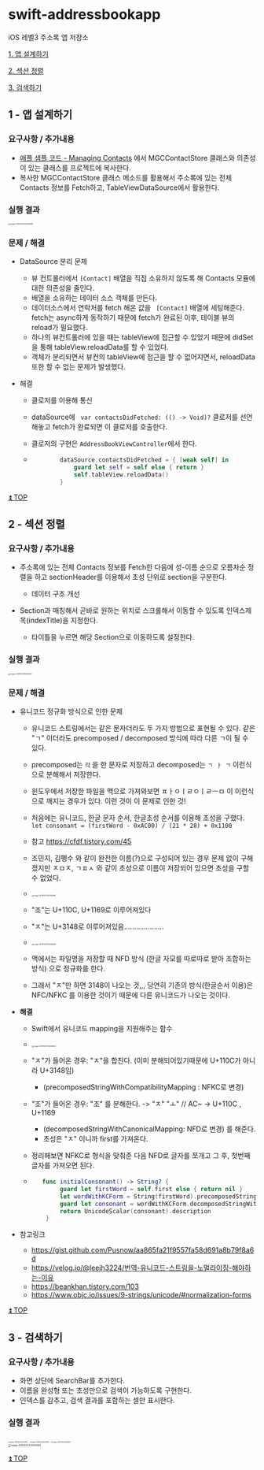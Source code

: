 # swift-addressbookapp

iOS 레벨3 주소록 앱 저장소



[1. 앱 설계하기](#1---앱-설계하기)

[2. 섹션 정렬](#2---섹션-정렬)

[3. 검색하기](#3---검색하기)



## 1 - 앱 설계하기

### 요구사항 / 추가내용

- [애플 샘플 코드 - Managing Contacts](https://developer.apple.com/library/archive/samplecode/ManagingContacts/Introduction/Intro.html#//apple_ref/doc/uid/TP40017031) 에서 MGCContactStore 클래스와 의존성이 있는 클래스를 프로젝트에 복사한다.
- 복사한 MGCContactStore 클래스 메소드를 활용해서 주소록에 있는 전체 Contacts 정보를 Fetch하고, TableViewDataSource에서 활용한다.

### 실행 결과

<img src="assets/image-20191125203426988.png" alt="image-20191125203426988" style="zoom:25%;" />

### 문제 / 해결

- DataSource 분리 문제

  - 뷰 컨트롤러에서 `[Contact]` 배열을 직접 소유하지 않도록 해 Contacts 모듈에 대한 의존성을 줄인다.
  - 배열을 소유하는 데이터 소스 객체를 만든다.
  - 데이터소스에서 연락처를 fetch 해온 값을  ` [Contact]` 배열에 세팅해준다. fetch는 async하게 동작하기 때문에 fetch가 완료된 이후, 테이블 뷰의 reload가 필요했다.
  - 하나의 뷰컨트롤러에 있을 때는 tableView에 접근할 수 있었기 때문에 didSet을 통해 tableView.reloadData를 할 수 있었다.
  - 객체가 분리되면서 뷰컨의 tableView에 접근을 할 수 없어지면서, reloadData또한 할 수 없는 문제가 발생했다.

- 해결

  - 클로저를 이용해 통신

  - dataSource에 ` var contactsDidFetched: (() -> Void)?` 클로저를 선언해놓고 fetch가 완료되면 이 클로저를 호출한다.

  - 클로저의 구현은 `AddressBookViewController`에서 한다.

  - ```swift
            dataSource.contactsDidFetched = { [weak self] in
                guard let self = self else { return }
                self.tableView.reloadData()
            }
    ```

    

[⏫ TOP](#swift-addressbookapp)



## 2 - 섹션 정렬

### 요구사항 / 추가내용

- 주소록에 있는 전체 Contacts 정보를 Fetch한 다음에 성-이름 순으로 오름차순 정렬을 하고 sectionHeader를 이용해서 초성 단위로 section을 구분한다.
  - 데이터 구조 개선

- Section과 매칭해서 곧바로 원하는 위치로 스크롤해서 이동할 수 있도록 인덱스제목(indexTitle)을 지정한다.
  - 타이틀을 누르면 해당 Section으로 이동하도록 설정한다.



### 실행 결과

<img src="assets/image-20191127151646716.png" alt="image-20191127151646716" style="zoom:25%;" />

### 문제 / 해결

- 유니코드 정규화 방식으로 인한 문제 

  - 유니코드 스트링에서는 같은 문자더라도 두 가지 방법으로 표현될 수 있다. 
    같은 "ㄱ" 이더라도 precomposed / decomposed 방식에 따라 다른 ㄱ이 될 수 있다.

  - precomposed는 `각` 을 한 문자로 저장하고 decomposed는 `ㄱ ㅏ ㄱ` 이런식으로 분해해서 저장한다.

  - 윈도우에서 저장한 파일을 맥으로 가져와보면 ㅍㅏㅇㅣㄹㅇㅣㄹㅡㅁ 이 이런식으로 깨지는 경우가 있다. 이런 것이 이 문제로 인한 것! 

    

  - 처음에는 유니코드, 한글 문자 순서, 한글초성 순서를 이용해 초성을 구했다.
    `let consonant = (firstWord - 0xAC00) / (21 * 28) + 0x1100` 

  - 참고 https://cfdf.tistory.com/45

    

  - 조민지, 김펭수 와 같이 완전한 이름(?)으로 구성되어 있는 경우 문제 없이 구해졌지만
    ㅈㅁㅈ, ㄱㅍㅅ 와 같이 초성으로 이름이 저장되어 있으면 초성을 구할 수 없었다.

  - <img src="assets/image-20191127152755296.png" alt="image-20191127152755296" style="zoom:25%;" />

  - "조"는 U+110C, U+1169로 이루어져있다 

  - "ㅈ"는 U+3148로 이루어져있음....................

  - <img src="assets/image-20191127153049599.png" alt="image-20191127153049599" style="zoom:25%;" />

  - 맥에서는 파일명을 저장할 때 NFD 방식 (한글 자모를 따로따로 받아 조합하는 방식) 으로 정규화를 한다.

  - 그래서 "ㅈ"만 하면 3148이 나오는 것,,, 당연히 기존의 방식(한글순서 이용)은 NFC/NFKC 를 이용한 것이기 때문에 다른 유니코드가 나오는 것이다.

- **해결**

  - Swift에서 유니코드 mapping을 지원해주는 함수

  - <img src="assets/image-20191127154250852.png" alt="image-20191127154250852" style="zoom:25%;" />

  - "ㅈ"가 들어온 경우: "ㅈ"을 합친다. (이미 분해되어있기때문에 U+110C가 아니라 U+3148임)

    - (precomposedStringWithCompatibilityMapping : NFKC로 변경)

  - "조"가 들어온 경우: "조" 를 분해한다. -> "ㅈ" "ㅗ" // AC~ -> U+110C , U+1169

    - (decomposedStringWithCanonicalMapping: NFD로 변경) 를 해준다.
    - 초성은 "ㅈ" 이니까 first를 가져온다.

  - 정리해보면 NFKC로 형식을 맞춰준 다음 NFD로 글자를 쪼개고 그 후, 첫번째 글자를 가져오면 된다.

  - ```swift
       func initialConsonant() -> String? {
            guard let firstWord = self.first else { return nil }
            let wordWithKCForm = String(firstWord).precomposedStringWithCompatibilityMapping
            guard let consonant = wordWithKCForm.decomposedStringWithCanonicalMapping.unicodeScalars.first else { return nil }
            return UnicodeScalar(consonant).description
        }
    ```

- 참고링크
  - https://gist.github.com/Pusnow/aa865fa21f9557fa58d691a8b79f8a6d
  - https://velog.io/@leejh3224/번역-유니코드-스트링을-노멀라이징-해야하는-이유
  - https://beankhan.tistory.com/103
  - https://www.objc.io/issues/9-strings/unicode/#normalization-forms

[⏫ TOP](#swift-addressbookapp)



## 3 - 검색하기

### 요구사항 / 추가내용

- 화면 상단에 SearchBar를 추가한다.
- 이름을 완성형 또는 초성만으로 검색이 가능하도록 구현한다.
- 인덱스를 감추고, 검색 결과를 포함하는 셀만 표시한다.



### 실행 결과

<div>
<img src="assets/image-20191204022114902.png" alt="image-20191204022114902" style="zoom:20%;" />
<img src="assets/image-20191204022250617.png" alt="image-20191204022250617" style="zoom:20%;" />
<img src="assets/image-20191204022138512.png" alt="image-20191204022138512" style="zoom:20%;" />
</div>



<img src="assets/image-20191203234041069.png" alt="image-20191203234041069" style="zoom: 33%;" />

[⏫ TOP](#swift-addressbookapp)